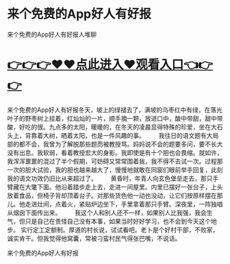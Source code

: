 # 来个免费的App好人有好报
来个免费的App好人有好报人堆聊

# <a href="https://github.com/clnnews/qxgge/issues/2">👉👉👉♥♥点此进入♥观看入口👈👉👉</a>

来个免费的App好人有好报冬天，坡上的绿褪去了，满坡的乌枣红中有绿，在落光叶子的野枣树上挂着，红灿灿的一片，顺手摘一颗，放进口中，酸中带甜，甜中带酸，好吃的很。九点多的太阳，暖暖的，在冬天的凌晨显得特殊的珍爱，坐在大石头上，背靠着大树，晒着太阳，也是一件风趣的事。
　　我往日的语文题有大局部的都不会，我曾为了解脱那些题而被教授骂。妈妈说不会的题要多问，要不长大没有出息。我软弱，看着教授宏大的身影。我即使是有十个胆也会畏缩。就如许，我浑浑噩噩的混过了半个假期，可妨碍又常常围着我，我不得不去试一次。过程那一次的胆大试验，我的胆也越来越大了，慢慢地就敢在同窗们眼前举手回复，此刻我的语文功效仍旧比从来超过了。
　　黄昏时，年青人向玄色堡垒走去，那只手臂藏在大氅下面。他沿着踏步走上去，走进一间屋里。内里已摆好一张台子，上头放着食品，但椅子背却顶着台子。对那些货色他一动也没动，让它们按原样摆在那儿。他走进灶间，点着火，紧贴炉边坐下，手里拿着那只手臂。深夜里，一阵独唱从烟囱下面传出来。
　　我这个人和别人还不一样，如果别人比我强，我会生气，但只是自己在责怪自己没有本事，如果当时好好学习，也不会到今天这个地步。
实行定工定额制。厚道的村长说，试试看吧。老卜是个好村干部，不败家，诚实肯干。但我觉得他窝囊，常被刁蛮村民气得张巴嘴，不说话。

来个免费的App好人有好报
